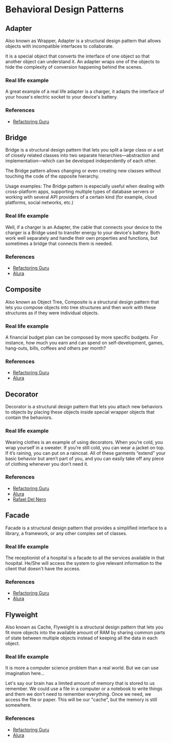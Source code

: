 # Behavioral Design Patterns

## Adapter

Also known as Wrapper, Adapter is a structural design pattern that allows objects with incompatible
interfaces to collaborate.

It is a special object that converts the interface of one object so that another object can
understand it. An adapter wraps one of the objects to hide the complexity of conversion happening
behind the scenes.

### Real life example

A great example of a real life adapter is a charger, it adapts the interface of your house's
electric socket to your device's battery.

### References

- [Refactoring Guru](https://refactoring.guru/design-patterns/adapter)

## Bridge

Bridge is a structural design pattern that lets you split a large class or a set of closely related
classes into two separate hierarchies—abstraction and implementation—which can be developed
independently of each other.

The Bridge pattern allows changing or even creating new classes without touching the code of the
opposite hierarchy.

Usage examples: The Bridge pattern is especially useful when dealing with cross-platform apps,
supporting multiple types of database servers or working with several API providers of a certain
kind (for example, cloud platforms, social networks, etc.)

### Real life example

Well, if a charger is an Adapter, the cable that connects your device to the charger is a Bridge
used to transfer energy to your device's battery. Both work well separately and handle their own
properties and functions, but sometimes a bridge that connects them is needed.

### References

- [Refactoring Guru](https://refactoring.guru/design-patterns/bridge)
- [Alura](https://cursos.alura.com.br/course/avancando-design-patterns-java/task/85650)

## Composite

Also known as Object Tree, Composite is a structural design pattern that lets you compose objects
into tree structures and then work with these structures as if they were individual objects.

### Real life example

A financial budget plan can be composed by more specific budgets. For instance, how much you earn
and can spend on self-development, games, hang-outs, bills, coffees and others per month?

### References

- [Refactoring Guru](https://refactoring.guru/design-patterns/composite)
- [Alura](https://cursos.alura.com.br/course/avancando-design-patterns-java/task/85654)

## Decorator

Decorator is a structural design pattern that lets you attach new behaviors to objects by placing
these objects inside special wrapper objects that contain the behaviors.

### Real life example

Wearing clothes is an example of using decorators. When you’re cold, you wrap yourself in a sweater.
If you’re still cold, you can wear a jacket on top. If it’s raining, you can put on a raincoat. All
of these garments “extend” your basic behavior but aren’t part of you, and you can
easily take off any piece of clothing whenever you don’t need it.

### References

- [Refactoring Guru](https://refactoring.guru/design-patterns/decorator)
- [Alura](https://cursos.alura.com.br/course/avancando-design-patterns-java/task/85652)
- [Rafael Del Nero](https://github.com/rafadelnero/design-patterns-saga)

## Facade

Facade is a structural design pattern that provides a simplified interface to a library, a
framework, or any other complex set of classes.

### Real life example

The receptionist of a hospital is a facade to all the services available in that hospital. He/She
will access the system to give relevant information to the client that doesn't have the access.

### References

- [Refactoring Guru](https://refactoring.guru/design-patterns/facade)
- [Alura](https://cursos.alura.com.br/course/avancando-design-patterns-java/task/85656)

## Flyweight

Also known as Cache, Flyweight is a structural design pattern that lets you fit more objects into
the available amount of RAM by sharing common parts of state between multiple objects instead of
keeping all the data in each object.

### Real life example

It is more a computer science problem than a real world. But we can use imagination here...

Let's say our brain has a limited amount of memory that is stored to us remember. We could use a
file in a computer or a notebook to write things and them we don't need to remember everything. Once
we need, we access the file or paper. This will be our "cache", but the memory is still somewhere.

### References

- [Refactoring Guru](https://refactoring.guru/design-patterns/facade)
- [Alura](https://cursos.alura.com.br/course/avancando-design-patterns-java/task/85656)


